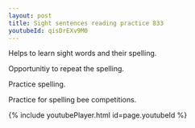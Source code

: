 ```yaml
---
layout: post
title: Sight sentences reading practice 833
youtubeId: qisDrEXv9M0
---
```

 
 
Helps to learn sight words and their spelling.

Opportunitiy to repeat the spelling. 

Practice spelling. 
 
Practice for spelling bee competitions. 
 
{% include youtubePlayer.html id=page.youtubeId %}
 
 
